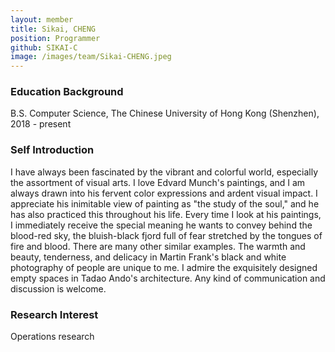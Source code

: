 ```yaml
---
layout: member
title: Sikai, CHENG
position: Programmer
github: SIKAI-C
image: /images/team/Sikai-CHENG.jpeg
---
```


### Education Background
B.S. Computer Science, The Chinese University of Hong Kong (Shenzhen), 2018 - present

### Self Introduction
I have always been fascinated by the vibrant and colorful world, especially the assortment of visual arts. I love Edvard Munch's paintings, and I am always drawn into his fervent color expressions and ardent visual impact. I appreciate his inimitable view of painting as "the study of the soul," and he has also practiced this throughout his life. Every time I look at his paintings, I immediately receive the special meaning he wants to convey behind the blood-red sky, the bluish-black fjord full of fear stretched by the tongues of fire and blood. There are many other similar examples. The warmth and beauty, tenderness, and delicacy in Martin Frank's black and white photography of people are unique to me. I admire the exquisitely designed empty spaces in Tadao Ando's architecture. Any kind of communication and discussion is welcome.

### Research Interest
Operations research